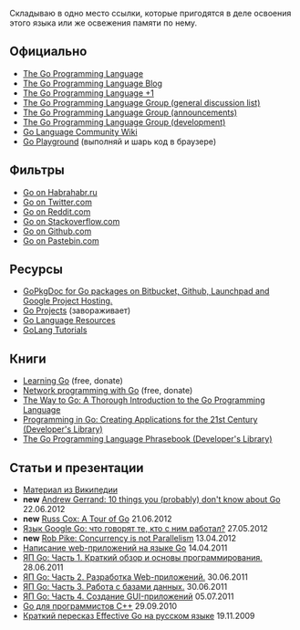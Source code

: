 Складываю в одно место ссылки, которые пригодятся в деле освоения этого языка или же освежения памяти по нему.

## Официально

* [The Go Programming Language](http://golang.org/)
* [The Go Programming Language Blog](http://blog.golang.org/)
* [The Go Programming Language +1](https://plus.google.com/u/0/101406623878176903605/posts)
* [The Go Programming Language Group (general discussion list)](https://groups.google.com/forum/?fromgroups#!forum/golang-nuts)
* [The Go Programming Language Group (announcements)](https://groups.google.com/forum/#!forum/golang-announce)
* [The Go Programming Language Group (development)](https://groups.google.com/forum/?fromgroups#!forum/golang-dev)
* [Go Language Community Wiki](http://code.google.com/p/go-wiki/w/list)
* [Go Playground](http://play.golang.org/) (выполняй и шарь код в браузере)

## Фильтры

* [Go on Habrahabr.ru](http://habrahabr.ru/hub/go/posts/)
* [Go on Twitter.com](http://twitter.com/#!/go_nuts)
* [Go on Reddit.com](http://www.reddit.com/r/golang/)
* [Go on Stackoverflow.com](http://stackoverflow.com/questions/tagged/go)
* [Go on Github.com](https://github.com/languages/Go)
* [Go on Pastebin.com](http://pastebin.com/archive/go)

## Ресурсы
* [GoPkgDoc for Go packages on Bitbucket, Github, Launchpad and Google Project Hosting.](http://go.pkgdoc.org/)
* [Go Projects](http://godashboard.appspot.com/) (завораживает)
* [Go Language Resources](http://go-lang.cat-v.org/)
* [GoLang Tutorials](http://golangtutorials.blogspot.com/2011/05/table-of-contents.html)

## Книги
* [Learning Go](http://www.miek.nl/projects/learninggo/index.html) (free, donate)
* [Network programming with Go](http://jan.newmarch.name/golang/) (free, donate)
* [The Way to Go: A Thorough Introduction to the Go Programming Language](http://www.amazon.com/The-Way-To-Introduction-Programming/dp/1469769166/)
* [Programming in Go: Creating Applications for the 21st Century (Developer's Library)](http://www.amazon.com/Programming-Go-Creating-Applications-Developers/dp/0321774639)
* [The Go Programming Language Phrasebook (Developer's Library)](http://www.amazon.com/Programming-Language-Phrasebook-Developers-Library/dp/0321817141)

## Статьи и презентации
* [Материал из Википедии](http://ru.wikipedia.org/wiki/Golang)
* **new** [Andrew Gerrand: 10 things you (probably) don't know about Go](http://nf.wh3rd.net/10things/#1) 22.06.2012
* **new** [Russ Cox: A Tour of Go](http://research.swtch.com/gotour) 21.06.2012
* [Язык Google Go: что говорят те, кто с ним работал?](http://blogerator.ru/page/jazyk-google-go-http-go-ru-chto-govorjat-te-kto-s-nim-rabotal) 27.05.2012
* **new** [Rob Pike: Concurrency is not Parallelism](http://concur.rspace.googlecode.com/hg/talk/concur.html) 13.04.2012 
* [Написание web-приложений на языке Go](http://netsago.org/ru/docs/print/1/17) 14.04.2011
* [ЯП Go: Часть 1. Краткий обзор и основы программирования.](http://www.ibm.com/developerworks/ru/library/l-go_01/) 28.06.2011
* [ЯП Go: Часть 2. Разработка Web-приложений.](http://www.ibm.com/developerworks/ru/library/l-go_02/) 30.06.2011
* [ЯП Go: Часть 3. Работа с базами данных.](http://www.ibm.com/developerworks/ru/library/l-go_03/) 30.06.2011
* [ЯП Go: Часть 4. Создание GUI-приложений](http://www.ibm.com/developerworks/ru/library/l-go_04/) 05.07.2011
* [Go для программистов C++](http://netsago.org/ru/docs/print/1/16) 29.09.2010
* [Краткий пересказ Effective Go на русском языке](http://eao197.narod.ru/desc/short_effective_go.html) 19.11.2009
